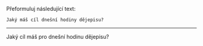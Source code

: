 Přeformuluj následující text:

```
Jaký máš cíl dnešní hodiny dějepisu?
```

---

<!-- chatcmpl-748xPqTw9ZFQghSIFsI7YH4wfp378 -->

Jaký cíl máš pro dnešní hodinu dějepisu?